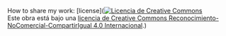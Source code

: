 How to share my work: [license](<a rel="license" href="http://creativecommons.org/licenses/by-nc-sa/4.0/"><img alt="Licencia de Creative Commons" style="border-width:0" src="https://i.creativecommons.org/l/by-nc-sa/4.0/88x31.png" /></a><br />Este obra está bajo una <a rel="license" href="http://creativecommons.org/licenses/by-nc-sa/4.0/">licencia de Creative Commons Reconocimiento-NoComercial-CompartirIgual 4.0 Internacional</a>.)
